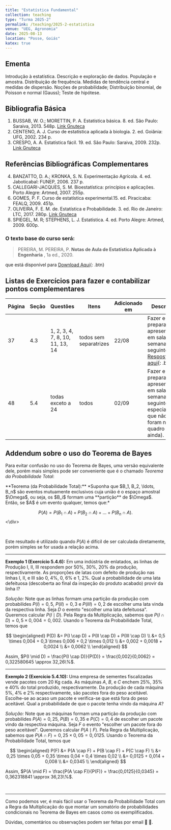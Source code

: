 ```yaml
---
title: "Estatística Fundamental"
collection: teaching
type: "Turma 2025-2"
permalink: /teaching/2025-2-estatistica
venue: "UEG, Agronomia"
date: 2025-08-13
location: "Posse, Goiás"
katex: true
---
```


## Ementa
Introdução à estatística. Descrição e exploração de dados. População e amostra. Distribuição de frequência. Medidas de tendência central e medidas de dispersão. 
Noções de probabilidade; Distribuição binomial, de Poisson e normal (Gauss); Teste de hipótese.


## Bibliografia Básica

1. BUSSAB, W. O.; MORETTIN, P. A. Estatística básica. 8. ed. São Paulo: Saraiva, 2013. 548p. [Link Gnuteca](https://app.minhabiblioteca.com.br/reader/books/9788571441484/)
2. CENTENO, A. J. Curso de estatística aplicada à biologia. 2. ed. Goiânia: UFG, 2002. 234 p.
3. CRESPO, A. A. Estatística fácil. 19. ed. São Paulo: Saraiva, 2009. 232p. [Link Gnuteca](https://app.minhabiblioteca.com.br/reader/books/9788571440814/)

## Referências Bibliográficas Complementares
  
4. BANZATTO, D. A.; KRONKA, S. N. Experimentação Agrícola. 4. ed. Jaboticabal: FUNEP, 2006. 237 p.
5. CALLEGARI-JACQUES, S. M. Bioestatística: princípios e aplicações. Porto Alegre: Artmed, 2007. 255p.
6. GOMES, P. F. Curso de estatística experimental.15. ed. Piracicaba: FEALQ, 2009. 451p.
7. OLIVEIRA, F. E. M. de. Estatística e Probabilidade. 3. ed. Rio de Janeiro: LTC, 2017. 280p. [Link Gnuteca](https://app.minhabiblioteca.com.br/reader/books/9788521633846/)
8. SPIEGEL, M. R; STEPHENS, L. J. Estatística. 4. ed. Porto Alegre: Artmed, 2009. 600p.


### O texto base do curso será:
 
   > PEREIRA, M. PEREIRA, P. **Notas de Aula de Estatística Aplicada à Engenharia** , 1a ed., 2020.

que está disponível para [Download Aqui](https://antmelo.github.io/files/estatistica.pdf){: .btn} 


## Listas de Exercícios para fazer e contabilizar pontos complementares

|   Página    | Seção  | Questões  | Itens | Adicionado em   |              Descrição                                  |
| --------    | -----  | -----     | ---------   | -------------   | ------------------------------------------------------- |
|     37     |  4.3  |  1, 2, 3, 4, 7, 8, 10, 11, 13, 14 | todos sem separatrizes  | 22/08   | Fazer e preparar para apresentação em sala na semana seguinte. [Respostas aqui](https://antmelo.github.io/files/ZU-EstL1.pdf){: .btn}   |
|     48     |  5.4  |  todas exceto a 24 | todos  | 02/09   | Fazer e preparar para apresentação em sala na semana seguinte (em especial aos que não foram no quadro ainda).   |


## Addendum sobre o uso do Teorema de Bayes

Para evitar confusão no uso do Teorema de Bayes, uma versão equivalente dele, porém mais simples pode ser conveniente que é o chamado *Teorema da Probabilidade Total*:

 <div class="btn--light-outline">
**Teorema (da Probabilidade Total):** *Suponha que $B_1, B_2, \ldots, B_n$ são eventos mutuamente exclusivos cuja união é o espaço amostral $\Omega$, ou seja, os $B_i$ formam uma **partição** de $\Omega$. Então, se $A$ é um evento qualquer, temos que:* 

$$P(A) = P(B_1 \cap A) + P(B_2 \cap A) + \ldots + P(B_n \cap A).$$
<\div>

<br>

Este resultado é  utilizado quando $P(A)$ é difícil de ser calculada diretamente, porém simples se for usada a relação acima.

---

**Exemplo 1 (Exercício 5.4.6):** Em uma indústria de enlatados, as linhas de Produção I, II, III respondem por 50%, 30%, 20% da produção, respectivamente. As proporções de latas com defeito de produção nas linhas I, II, e III são 0, 4%, 0, 6% e 1, 2%. Qual a probabilidade de uma lata defeituosa (descoberta ao final da inspeção do produto acabado) provir da linha I?

*Solução:* Note que as linhas formam uma partição da produção com probabilides $P(I) = 0,5$, $P(II) = 0,3$ e $P(III) = 0,2$ de escolher uma lata vinda da respectiva linha. Seja $D$ o evento "escolher uma lata defeituosa". Queremos calcular $P(I \mid D)$. Pela Regra da Multiplicação, sabemos que $P(I \cap D) = 0,5 \times 0,004 = 0,002$. Usando o Teorema da Probabilidade Total, temos que 

$$
\begin{aligned}
   P(D) &= P(I \cap D) + P(II \cap D) + P(III \cap D) \\
  &= 0,5 \times 0,004 + 0,3 \times 0,006 + 0,2 \times 0,012   \\
  &= 0,002 + 0,0018 + 0,0024   \\
  &= 0,0062    \\
\end{aligned}
$$

Assim, $P(I \mid D) = \frac{P(I \cap D)}{P(D)} = \frac{0,002}{0,0062} = 0,322580645 \approx 32,26\%$.

---

**Exemplo 2 (Exercício 5.4.10):** Uma empresa de sementes fiscalizadas vende pacotes com 20 Kg cada.
As máquinas $A$, $B$, e $C$ enchem 25%, 35% e 40% do total produzido, respectivamente. Da produção de cada máquina 5%, 4% e 2% respectivamente, são pacotes fora do peso aceitável. Escolhe-se ao acaso um pacote e verifica-se que está fora do peso aceitável.
Qual a probabilidade de que o pacote tenha vindo da máquina $A$?

*Solução:* Note que as máquinas formam uma partição da produção com probabilides $P(A) = 0,25$, $P(B) = 0,35$ e $P(C) = 0,4$ de escolher um pacote vindo da respectiva máquina. Seja $F$ o evento "escolher um pacote fora do peso aceitável". Queremos calcular $P(A \mid F)$. Pela Regra da Multiplicação, sabemos que $P(A \cap F) = 0,25 \times 0,05 = 0,0125$. Usando o Teorema da Probabilidade Total, temos que 

$$
\begin{aligned}
   P(F) &= P(A \cap F) + P(B \cap F) + P(C \cap F) \\
  &= 0,25 \times 0,05 + 0,35 \times 0,04 + 0,4 \times 0,02   \\
  &= 0,0125 + 0,014 + 0,008   \\
  &= 0,0345    \\
\end{aligned}
$$

Assim, $P(A \mid F) = \frac{P(A \cap F)}{P(F)} = \frac{0,0125}{0,0345} = 0,362318841 \approx 36,23\%$.

<br>

---

Como podemos ver, é mais fácil usar o Teorema da Probabilidade Total com a Regra da Multiplicação do que montar um somatório de probabilidades condicionais no Teorema de Bayes em casos como os exemplificados.


   Dúvidas, comentários ou observações podem ser feitas por email &#129488; &#129303;.

